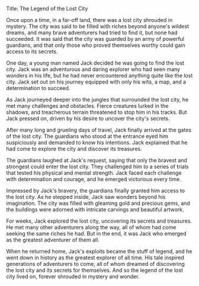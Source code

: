 Title: The Legend of the Lost City

Once upon a time, in a far-off land, there was a lost city shrouded in mystery. The city was said to be filled with riches beyond anyone's wildest dreams, and many brave adventurers had tried to find it, but none had succeeded. It was said that the city was guarded by an army of powerful guardians, and that only those who proved themselves worthy could gain access to its secrets.

One day, a young man named Jack decided he was going to find the lost city. Jack was an adventurous and daring explorer who had seen many wonders in his life, but he had never encountered anything quite like the lost city. Jack set out on his journey equipped with only his wits, a map, and a determination to succeed.

As Jack journeyed deeper into the jungles that surrounded the lost city, he met many challenges and obstacles. Fierce creatures lurked in the shadows, and treacherous terrain threatened to stop him in his tracks. But Jack pressed on, driven by his desire to uncover the city's secrets.

After many long and grueling days of travel, Jack finally arrived at the gates of the lost city. The guardians who stood at the entrance eyed him suspiciously and demanded to know his intentions. Jack explained that he had come to explore the city and discover its treasures.

The guardians laughed at Jack's request, saying that only the bravest and strongest could enter the lost city. They challenged him to a series of trials that tested his physical and mental strength. Jack faced each challenge with determination and courage, and he emerged victorious every time.

Impressed by Jack's bravery, the guardians finally granted him access to the lost city. As he stepped inside, Jack saw wonders beyond his imagination. The city was filled with gleaming gold and precious gems, and the buildings were adorned with intricate carvings and beautiful artwork.

For weeks, Jack explored the lost city, uncovering its secrets and treasures. He met many other adventurers along the way, all of whom had come seeking the same riches he had. But in the end, it was Jack who emerged as the greatest adventurer of them all.

When he returned home, Jack's exploits became the stuff of legend, and he went down in history as the greatest explorer of all time. His tale inspired generations of adventurers to come, all of whom dreamed of discovering the lost city and its secrets for themselves. And so the legend of the lost city lived on, forever shrouded in mystery and wonder.
